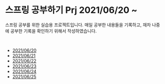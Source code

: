 <h1> 스프링 공부하기 Prj 2021/06/20 ~ </h1>
<p> 
  스프링 공부를 위한 실습용 프로젝트입니다.
매일 공부한 내용들을 기록하고, 재차 나중에 공부한 기록을 확인하기 위해서 작성하였습니다.
</p> <br>

<ul>
  <li><a href="https://github.com/kokochi66/StudyFilm_BackEnd_kokochi/blob/main/5_Spring4/hdSpring/MdRecord/20210620.md">2021/06/20</a></li>
  <li><a href="https://github.com/kokochi66/StudyFilm_BackEnd_kokochi/blob/main/5_Spring4/hdSpring/MdRecord/20210621.md">2021/06/21</a></li>
  <li><a href="https://github.com/kokochi66/StudyFilm_BackEnd_kokochi/blob/main/5_Spring4/hdSpring/MdRecord/20210622.md">2021/06/22</a></li>
  <li><a href="https://github.com/kokochi66/StudyFilm_BackEnd_kokochi/blob/main/5_Spring4/hdSpring/MdRecord/20210623.md">2021/06/23</a></li>
  <li><a href="https://github.com/kokochi66/StudyFilm_BackEnd_kokochi/blob/main/5_Spring4/hdSpring/MdRecord/20210624.md">2021/06/24</a></li>
  <li><a href="https://github.com/kokochi66/StudyFilm_BackEnd_kokochi/blob/main/5_Spring4/hdSpring/MdRecord/20210625.md">2021/06/25</a></li>
</ul>
